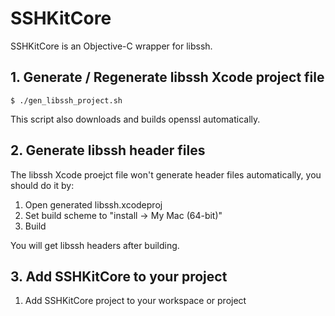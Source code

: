 # SSHKitCore

SSHKitCore is an Objective-C wrapper for libssh.

## 1. Generate / Regenerate libssh Xcode project file

    $ ./gen_libssh_project.sh

This script also downloads and builds openssl automatically.

## 2. Generate libssh header files

The libssh Xcode proejct file won't generate header files automatically, you should do it by:

1. Open generated libssh.xcodeproj
2. Set build scheme to "install -> My Mac (64-bit)"
3. Build

You will get libssh headers after building.

## 3. Add SSHKitCore to your project
	
1. Add SSHKitCore project to your workspace or project
